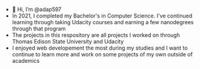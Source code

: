 - 👋 Hi, I’m @adap597
- In 2021, I completed my Bachelor's in Computer Science. I've continued learning through taking Udacity courses and earning a few nanodegrees through that program
- The projects in this respository are all projects I worked on through Thomas Edison State University and Udacity
- I enjoyed web developement the most during my studies and I want to continue to learn more and work on some projects of my own outside of academics


<!---
adap597/adap597 is a ✨ special ✨ repository because its `README.md` (this file) appears on your GitHub profile.
You can click the Preview link to take a look at your changes.
--->
